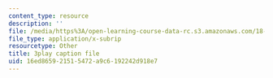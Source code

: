```yaml
---
content_type: resource
description: ''
file: /media/https%3A/open-learning-course-data-rc.s3.amazonaws.com/18-01sc-single-variable-calculus-fall-2010/16ed865921515472a9c6192242d918e7_2_7htv5eviM.vtt
file_type: application/x-subrip
resourcetype: Other
title: 3play caption file
uid: 16ed8659-2151-5472-a9c6-192242d918e7
---
```

